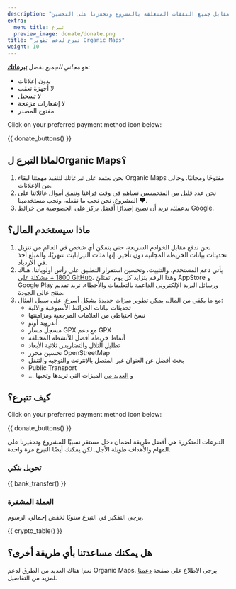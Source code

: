 ```yaml
---
description: "أموالك تدفع مقابل جميع النفقات المتعلقة بالمشروع وتحفزنا على التحسين Organic Maps."
extra:
  menu_title: تبرع
  preview_image: donate/donate.png
title: "تبرع لدعم تطوير Organic Maps"
weight: 10
---
```


هو _مجاني للجميع_ بفضل **[تبرعاتك][stripe]**:

- بدون إعلانات
- لا أجهزة تعقب
- لا تسجيل
- لا إشعارات مزعجة
- مفتوح المصدر

Click on your preferred payment method icon below:

{{ donate_buttons() }}

## لماذا التبرع لOrganic Maps؟

1. نحن نعتمد على تبرعاتك لتنفيذ مهمتنا لبقاء Organic Maps مفتوحًا
   ومجانيًا. وخالي من الإعلانات.
2. نحن عدد قليل من المتحمسين نساهم في وقت فراغنا وننفق أموال عائلاتنا على
   المشروع. نحن نحب ما نفعله، ونحب مستخدمينا ❤️.
3. بدعمك، نريد أن نصبح إصدارًا أفضل يركز على الخصوصية من خرائط Google.

## ماذا سيستخدم المال؟

1. نحن ندفع مقابل الخوادم السريعة، حتى يتمكن أي شخص في العالم من تنزيل
   تحديثات بيانات الخريطة المجانية دون تأخير. إنها مئات التيرابايت شهريًا،
   والمبلغ آخذ في الازدياد.
2. يأتي دعم المستخدم، والتثبيت، وتحسين استقرار التطبيق على رأس
   أولوياتنا. هناك [1800 + مشكلة على GitHub][github issues]، وهذا الرقم
   يتزايد كل يوم. تمتلئ AppStore و Google Play ورسائل البريد الإلكتروني
   الداعمة بالتعليقات والأخطاء. نريد تقديم منتج عالي الجودة.
3. مع ما يكفي من المال، يمكن تطوير ميزات جديدة بشكل أسرع، على سبيل المثال:
   - تحديثات بيانات الخرائط الأسبوعية والآلية
   - نسخ احتياطي من العلامات المرجعية ومزامنتها
   - أندرويد أوتو
   - مسجل مسار GPX مع دعم GPX
   - أنماط خريطة أفضل للأنشطة المختلفة
   - تظليل التلال والتضاريس ثلاثية الأبعاد
   - تحسين محرر OpenStreetMap
   - بحث أفضل عن العنوان غير المتصل بالإنترنت والتوجيه والتنقل
   - Public Transport
   - … و [العديد من][github issues] الميزات التي تريدها وتحبها

## كيف تتبرع؟

Click on your preferred payment method icon below:

{{ donate_buttons() }}

التبرعات المتكررة هي أفضل طريقة لضمان دخل مستقر نسبيًا للمشروع وتحفيزنا على
المهام والأهداف طويلة الأجل. لكن يمكنك أيضًا التبرع مرة واحدة.

### تحويل بنكي

{{ bank_transfer() }}

### العملة المشفرة

يرجى التفكير في التبرع سنويًا لخفض إجمالي الرسوم.

{{ crypto_table() }}

## هل يمكنك مساعدتنا بأي طريقة أخرى؟

نعم! هناك العديد من الطرق لدعم Organic Maps. يرجى الاطلاع على صفحة
[دعمنا](@/support-us/index.md) لمزيد من التفاصيل.

[stripe]: https://donate.organicmaps.app/ "تبرع عبر Stripe"
[github issues]: https://github.com/organicmaps/organicmaps/issues "GitHub مشاكل"

